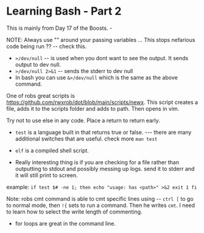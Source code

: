 # Learning Bash - Part 2

This is mainly from Day 17 of the Boosts. - 

NOTE: Always use "" around your passing variables ... This stops nefarious code being run ?? -- check this.

* `>/dev/null` -- is used when you dont want to see the output. It sends output to dev null. 
* `>/dev/null 2>&1` -- sends the stderr to dev null
* In bash you can use `&>/dev/null` which is the same as the above command.

One of robs great scripts is https://github.com/rwxrob/dot/blob/main/scripts/newx. This script creates a file, adds it to the scripts folder and adds to path. Then opens in vim.

Try not to use else in any code. Place a return to return early.


- `test` is a language built in that returns true or false. --- there are many additional switches that are useful.
check more `man test`
- `elf` is a compiled shell script.

 
- Really interesting thing is if you are checking for a file rather than outputting to stdout and possibly messing up logs. send it to stderr and it will still print to screen.
 
example:
``if test $# -ne 1; then
     echo "usage: has <path>" >&2
     exit 1
fi``

 
Note: robs cmt command is able to cmt specific lines using -- `ctrl [` to go to normal mode, then `!{` sets to run a command. Then he writes `cmt`. I need to learn how to select the write length of commenting.

- for loops are great in the command line.
